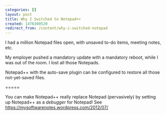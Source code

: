```yaml
---
categories: []
layout: post
title: Why I Switched to Notepad++
created: 1476300520
redirect_from: /content/why-i-switched-notepad
---
```

I had a million Notepad files open, with unsaved to-do items, meeting notes, etc.

My employer pushed a mandatory update with a mandatory reboot, while I was out of the room.  I lost all those Notepads.

Notepad++ with the auto-save plugin can be configured to restore all those not-yet-saved files.

=====

You can make Notepad++ really replace Notepad (pervasively) by setting up Notepad++ as a *debugger* for Notepad!  See https://mysoftwarenotes.wordpress.com/2012/07/
